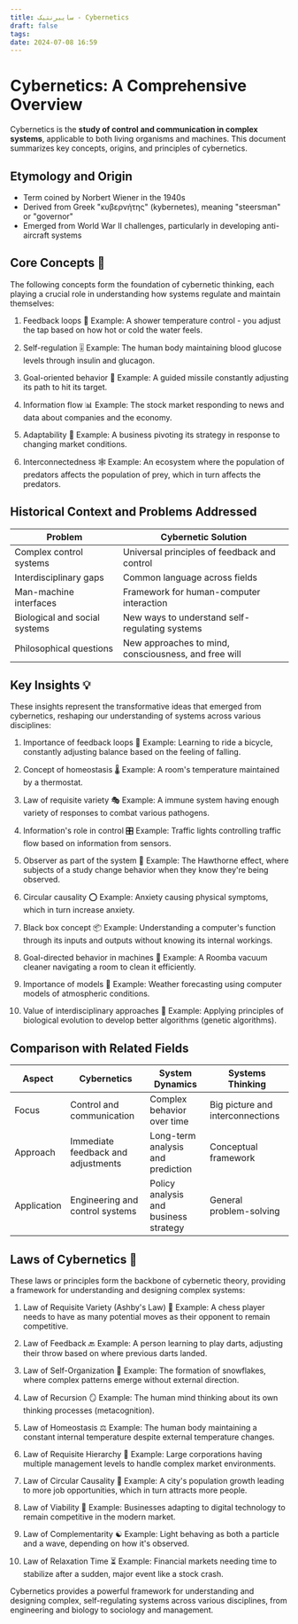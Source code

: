 ```yaml
---
title: سایبرنتیک - Cybernetics
draft: false
tags: 
date: 2024-07-08 16:59
---
```

# Cybernetics: A Comprehensive Overview

Cybernetics is the **study of control and communication in complex systems**, applicable to both living organisms and machines. This document summarizes key concepts, origins, and principles of cybernetics.

## Etymology and Origin

- Term coined by Norbert Wiener in the 1940s
- Derived from Greek "κυβερνήτης" (kybernetes), meaning "steersman" or "governor"
- Emerged from World War II challenges, particularly in developing anti-aircraft systems

## Core Concepts 🧠

The following concepts form the foundation of cybernetic thinking, each playing a crucial role in understanding how systems regulate and maintain themselves:

1. Feedback loops 🔄
   Example: A shower temperature control - you adjust the tap based on how hot or cold the water feels.

2. Self-regulation 🎚️
   Example: The human body maintaining blood glucose levels through insulin and glucagon.

3. Goal-oriented behavior 🎯
   Example: A guided missile constantly adjusting its path to hit its target.

4. Information flow 📊
   Example: The stock market responding to news and data about companies and the economy.

5. Adaptability 🦎
   Example: A business pivoting its strategy in response to changing market conditions.

6. Interconnectedness 🕸️
   Example: An ecosystem where the population of predators affects the population of prey, which in turn affects the predators.

## Historical Context and Problems Addressed

| Problem                       | Cybernetic Solution                                  |
| ----------------------------- | ---------------------------------------------------- |
| Complex control systems       | Universal principles of feedback and control         |
| Interdisciplinary gaps        | Common language across fields                        |
| Man-machine interfaces        | Framework for human-computer interaction             |
| Biological and social systems | New ways to understand self-regulating systems       |
| Philosophical questions       | New approaches to mind, consciousness, and free will |

## Key Insights 💡

These insights represent the transformative ideas that emerged from cybernetics, reshaping our understanding of systems across various disciplines:

1. Importance of feedback loops 🔁
   Example: Learning to ride a bicycle, constantly adjusting balance based on the feeling of falling.

2. Concept of homeostasis 🌡️
   Example: A room's temperature maintained by a thermostat.

3. Law of requisite variety 🎭
   Example: A immune system having enough variety of responses to combat various pathogens.

4. Information's role in control 🎛️
   Example: Traffic lights controlling traffic flow based on information from sensors.

5. Observer as part of the system 👀
   Example: The Hawthorne effect, where subjects of a study change behavior when they know they're being observed.

6. Circular causality ⭕
   Example: Anxiety causing physical symptoms, which in turn increase anxiety.

7. Black box concept 📦
   Example: Understanding a computer's function through its inputs and outputs without knowing its internal workings.

8. Goal-directed behavior in machines 🤖
   Example: A Roomba vacuum cleaner navigating a room to clean it efficiently.

9. Importance of models 🧩
   Example: Weather forecasting using computer models of atmospheric conditions.

10. Value of interdisciplinary approaches 🌉
    Example: Applying principles of biological evolution to develop better algorithms (genetic algorithms).

## Comparison with Related Fields

| Aspect | Cybernetics | System Dynamics | Systems Thinking |
|--------|-------------|-----------------|-------------------|
| Focus | Control and communication | Complex behavior over time | Big picture and interconnections |
| Approach | Immediate feedback and adjustments | Long-term analysis and prediction | Conceptual framework |
| Application | Engineering and control systems | Policy analysis and business strategy | General problem-solving |

## Laws of Cybernetics 📜

These laws or principles form the backbone of cybernetic theory, providing a framework for understanding and designing complex systems:

1. Law of Requisite Variety (Ashby's Law) 🎨
   Example: A chess player needs to have as many potential moves as their opponent to remain competitive.

2. Law of Feedback 🔙
   Example: A person learning to play darts, adjusting their throw based on where previous darts landed.

3. Law of Self-Organization 🧬
   Example: The formation of snowflakes, where complex patterns emerge without external direction.

4. Law of Recursion 🪞
   Example: The human mind thinking about its own thinking processes (metacognition).

5. Law of Homeostasis ⚖️
   Example: The human body maintaining a constant internal temperature despite external temperature changes.

6. Law of Requisite Hierarchy 🏢
   Example: Large corporations having multiple management levels to handle complex market environments.

7. Law of Circular Causality 🔄
   Example: A city's population growth leading to more job opportunities, which in turn attracts more people.

8. Law of Viability 🌱
   Example: Businesses adapting to digital technology to remain competitive in the modern market.

9. Law of Complementarity ☯️
   Example: Light behaving as both a particle and a wave, depending on how it's observed.

10. Law of Relaxation Time ⏳
    Example: Financial markets needing time to stabilize after a sudden, major event like a stock crash.


Cybernetics provides a powerful framework for understanding and designing complex, self-regulating systems across various disciplines, from engineering and biology to sociology and management.